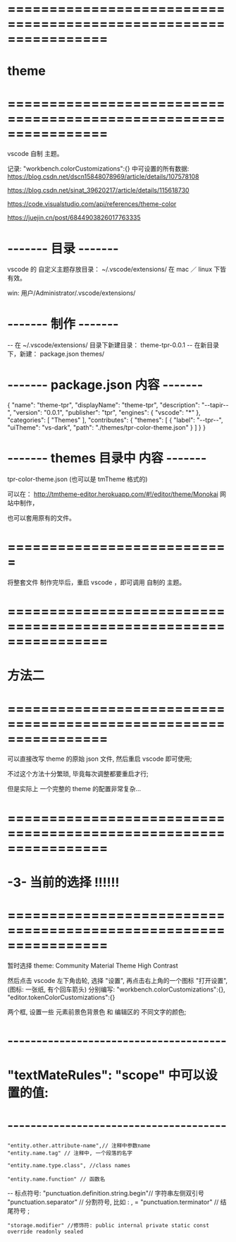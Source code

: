 # ================================================================ #
#                           theme
# ================================================================ #
vscode 自制 主题。

记录: "workbench.colorCustomizations":{} 中可设置的所有数据:
https://blog.csdn.net/dscn15848078969/article/details/107578108



https://blog.csdn.net/sinat_39620217/article/details/115618730

https://code.visualstudio.com/api/references/theme-color


https://juejin.cn/post/6844903826017763335


# ------- 目录 ------- #
vscode 的 自定义主题存放目录：
    ~/.vscode/extensions/
在 mac ／ linux 下皆有效。

win:
	用户/Administrator/.vscode/extensions/


# ------- 制作 ------- #
-- 在 ~/.vscode/extensions/ 目录下新建目录： theme-tpr-0.0.1
-- 在新目录下，新建：
    package.json
    themes/


# ------- package.json 内容 ------- #
{
	"name": "theme-tpr",
	"displayName": "theme-tpr",
	"description": "--tapir--",
	"version": "0.0.1",
	"publisher": "tpr",
	"engines": {
		"vscode": "*"
    },
    "categories": [
        "Themes"
    ],
	"contributes": {
		"themes": [
			{
				"label": "--tpr--",
				"uiTheme": "vs-dark",
				"path": "./themes/tpr-color-theme.json"
			}
		]
	}
}

# ------- themes 目录中 内容 ------- #
tpr-color-theme.json
(也可以是 tmTheme 格式的)

可以在：
http://tmtheme-editor.herokuapp.com/#!/editor/theme/Monokai
网站中制作，

也可以套用原有的文件。


# =========================== #
将整套文件 制作完毕后，重启 vscode ，即可调用 自制的 主题。




# ================================================================ #
#            方法二
# ================================================================ #

可以直接改写 theme 的原始 json 文件, 然后重启 vscode 即可使用;

不过这个方法十分繁琐, 毕竟每次调整都要重启才行;

但是实际上 一个完整的 theme 的配置非常复杂...




# ================================================================ #
#        -3- 当前的选择  !!!!!!
# ================================================================ #
暂时选择 theme:
	Community Material Theme High Contrast

然后点击 vscode 左下角齿轮, 选择 "设置", 再点击右上角的一个图标 "打开设置",
(图标: 一张纸, 有个回车箭头)
分别编写:
	"workbench.colorCustomizations":{},
	"editor.tokenColorCustomizations":{}

两个框, 设置一些 元素前景色背景色 和 编辑区的 不同文字的颜色;




# -------------------------------------- #
# "textMateRules": "scope" 中可以设置的值:
# -------------------------------------- #


	"entity.other.attribute-name",// 注释中参数name
	"entity.name.tag" // 注释中, 一个段落的名字

	"entity.name.type.class", //class names

	"entity.name.function" // 函数名

	


-- 标点符号:
	"punctuation.definition.string.begin"// 字符串左侧双引号
	"punctuation.separator" // 分割符号, 比如 : , =
	"punctuation.terminator" // 结尾符号 ;


	"storage.modifier" //修饰符: public internal private static const override readonly sealed









